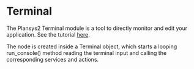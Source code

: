 # Terminal

The Plansys2 Terminal module is a tool to directly monitor and edit your application. See the tutorial [here](https://github.com/IntelligentRoboticsLabs/ros2_planning_system/blob/master/plansys2_docs/tutorials/tut_1_terminal.md). 

The node is created inside a Terminal object, which starts a looping run_console() method reading the terminal input and calling the corresponding services and actions.

